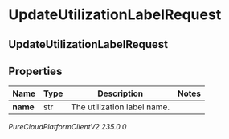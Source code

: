 # UpdateUtilizationLabelRequest

## UpdateUtilizationLabelRequest

## Properties

|Name | Type | Description | Notes|
|------------ | ------------- | ------------- | -------------|
| **name** | str | The utilization label name. | |



_PureCloudPlatformClientV2 235.0.0_
